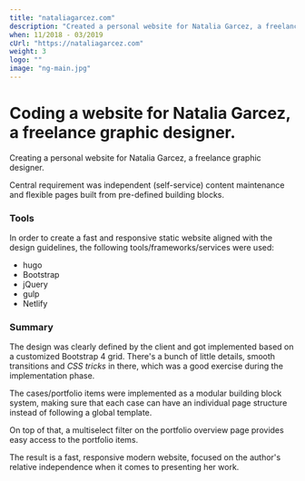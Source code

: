 ```yaml
---
title: "nataliagarcez.com"
description: "Created a personal website for Natalia Garcez, a freelance graphic designer."
when: 11/2018 - 03/2019
cUrl: "https://nataliagarcez.com"
weight: 3
logo: ""
image: "ng-main.jpg"
---
```


# Coding a website for Natalia Garcez, a freelance graphic designer.

Creating a personal website for Natalia Garcez, a freelance graphic designer.

Central requirement was independent (self-service) content maintenance and flexible pages built from pre-defined building blocks.

### Tools

In order to create a fast and responsive static website aligned with the design guidelines, the following tools/frameworks/services were used:

- hugo
- Bootstrap
- jQuery
- gulp
- Netlify

### Summary

The design was clearly defined by the client and got implemented based on a customized Bootstrap 4 grid. There's a bunch of little details, smooth transitions and _CSS tricks_ in there, which was a good exercise during the implementation phase.

The cases/portfolio items were implemented as a modular building block system, making sure that each case can have an individual page structure instead of following a global template.

On top of that, a multiselect filter on the portfolio overview page provides easy access to the portfolio items.

The result is a fast, responsive modern website, focused on the author's relative independence when it comes to presenting her work.